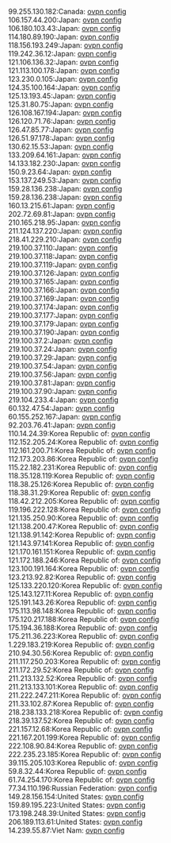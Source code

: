 99.255.130.182:Canada: [ovpn config](vpn/99_255_130_182.ovpn)  
106.157.44.200:Japan: [ovpn config](vpn/106_157_44_200.ovpn)  
106.180.103.43:Japan: [ovpn config](vpn/106_180_103_43.ovpn)  
114.180.89.190:Japan: [ovpn config](vpn/114_180_89_190.ovpn)  
118.156.193.249:Japan: [ovpn config](vpn/118_156_193_249.ovpn)  
119.242.36.12:Japan: [ovpn config](vpn/119_242_36_12.ovpn)  
121.106.136.32:Japan: [ovpn config](vpn/121_106_136_32.ovpn)  
121.113.100.178:Japan: [ovpn config](vpn/121_113_100_178.ovpn)  
123.230.0.105:Japan: [ovpn config](vpn/123_230_0_105.ovpn)  
124.35.100.164:Japan: [ovpn config](vpn/124_35_100_164.ovpn)  
125.13.193.45:Japan: [ovpn config](vpn/125_13_193_45.ovpn)  
125.31.80.75:Japan: [ovpn config](vpn/125_31_80_75.ovpn)  
126.108.167.194:Japan: [ovpn config](vpn/126_108_167_194.ovpn)  
126.120.71.76:Japan: [ovpn config](vpn/126_120_71_76.ovpn)  
126.47.85.77:Japan: [ovpn config](vpn/126_47_85_77.ovpn)  
126.51.97.178:Japan: [ovpn config](vpn/126_51_97_178.ovpn)  
130.62.15.53:Japan: [ovpn config](vpn/130_62_15_53.ovpn)  
133.209.64.161:Japan: [ovpn config](vpn/133_209_64_161.ovpn)  
14.133.182.230:Japan: [ovpn config](vpn/14_133_182_230.ovpn)  
150.9.23.64:Japan: [ovpn config](vpn/150_9_23_64.ovpn)  
153.137.249.53:Japan: [ovpn config](vpn/153_137_249_53.ovpn)  
159.28.136.238:Japan: [ovpn config](vpn/159_28_136_238.ovpn)  
159.28.136.238:Japan: [ovpn config](vpn/159_28_136_238.ovpn)  
160.13.215.61:Japan: [ovpn config](vpn/160_13_215_61.ovpn)  
202.72.69.81:Japan: [ovpn config](vpn/202_72_69_81.ovpn)  
210.165.218.95:Japan: [ovpn config](vpn/210_165_218_95.ovpn)  
211.124.137.220:Japan: [ovpn config](vpn/211_124_137_220.ovpn)  
218.41.229.210:Japan: [ovpn config](vpn/218_41_229_210.ovpn)  
219.100.37.110:Japan: [ovpn config](vpn/219_100_37_110.ovpn)  
219.100.37.118:Japan: [ovpn config](vpn/219_100_37_118.ovpn)  
219.100.37.119:Japan: [ovpn config](vpn/219_100_37_119.ovpn)  
219.100.37.126:Japan: [ovpn config](vpn/219_100_37_126.ovpn)  
219.100.37.165:Japan: [ovpn config](vpn/219_100_37_165.ovpn)  
219.100.37.166:Japan: [ovpn config](vpn/219_100_37_166.ovpn)  
219.100.37.169:Japan: [ovpn config](vpn/219_100_37_169.ovpn)  
219.100.37.174:Japan: [ovpn config](vpn/219_100_37_174.ovpn)  
219.100.37.177:Japan: [ovpn config](vpn/219_100_37_177.ovpn)  
219.100.37.179:Japan: [ovpn config](vpn/219_100_37_179.ovpn)  
219.100.37.190:Japan: [ovpn config](vpn/219_100_37_190.ovpn)  
219.100.37.2:Japan: [ovpn config](vpn/219_100_37_2.ovpn)  
219.100.37.24:Japan: [ovpn config](vpn/219_100_37_24.ovpn)  
219.100.37.29:Japan: [ovpn config](vpn/219_100_37_29.ovpn)  
219.100.37.54:Japan: [ovpn config](vpn/219_100_37_54.ovpn)  
219.100.37.56:Japan: [ovpn config](vpn/219_100_37_56.ovpn)  
219.100.37.81:Japan: [ovpn config](vpn/219_100_37_81.ovpn)  
219.100.37.90:Japan: [ovpn config](vpn/219_100_37_90.ovpn)  
219.104.233.4:Japan: [ovpn config](vpn/219_104_233_4.ovpn)  
60.132.47.54:Japan: [ovpn config](vpn/60_132_47_54.ovpn)  
60.155.252.167:Japan: [ovpn config](vpn/60_155_252_167.ovpn)  
92.203.76.41:Japan: [ovpn config](vpn/92_203_76_41.ovpn)  
110.14.24.39:Korea Republic of: [ovpn config](vpn/110_14_24_39.ovpn)  
112.152.205.24:Korea Republic of: [ovpn config](vpn/112_152_205_24.ovpn)  
112.161.200.71:Korea Republic of: [ovpn config](vpn/112_161_200_71.ovpn)  
112.173.203.86:Korea Republic of: [ovpn config](vpn/112_173_203_86.ovpn)  
115.22.182.231:Korea Republic of: [ovpn config](vpn/115_22_182_231.ovpn)  
118.35.128.119:Korea Republic of: [ovpn config](vpn/118_35_128_119.ovpn)  
118.38.25.126:Korea Republic of: [ovpn config](vpn/118_38_25_126.ovpn)  
118.38.31.29:Korea Republic of: [ovpn config](vpn/118_38_31_29.ovpn)  
118.42.212.205:Korea Republic of: [ovpn config](vpn/118_42_212_205.ovpn)  
119.196.222.128:Korea Republic of: [ovpn config](vpn/119_196_222_128.ovpn)  
121.135.250.90:Korea Republic of: [ovpn config](vpn/121_135_250_90.ovpn)  
121.138.200.47:Korea Republic of: [ovpn config](vpn/121_138_200_47.ovpn)  
121.138.91.142:Korea Republic of: [ovpn config](vpn/121_138_91_142.ovpn)  
121.143.97.141:Korea Republic of: [ovpn config](vpn/121_143_97_141.ovpn)  
121.170.161.151:Korea Republic of: [ovpn config](vpn/121_170_161_151.ovpn)  
121.172.188.246:Korea Republic of: [ovpn config](vpn/121_172_188_246.ovpn)  
123.100.191.164:Korea Republic of: [ovpn config](vpn/123_100_191_164.ovpn)  
123.213.92.82:Korea Republic of: [ovpn config](vpn/123_213_92_82.ovpn)  
125.133.220.120:Korea Republic of: [ovpn config](vpn/125_133_220_120.ovpn)  
125.143.127.11:Korea Republic of: [ovpn config](vpn/125_143_127_11.ovpn)  
125.191.143.26:Korea Republic of: [ovpn config](vpn/125_191_143_26.ovpn)  
175.113.98.148:Korea Republic of: [ovpn config](vpn/175_113_98_148.ovpn)  
175.120.217.188:Korea Republic of: [ovpn config](vpn/175_120_217_188.ovpn)  
175.194.36.188:Korea Republic of: [ovpn config](vpn/175_194_36_188.ovpn)  
175.211.36.223:Korea Republic of: [ovpn config](vpn/175_211_36_223.ovpn)  
1.229.183.219:Korea Republic of: [ovpn config](vpn/1_229_183_219.ovpn)  
210.94.30.56:Korea Republic of: [ovpn config](vpn/210_94_30_56.ovpn)  
211.117.250.203:Korea Republic of: [ovpn config](vpn/211_117_250_203.ovpn)  
211.172.29.52:Korea Republic of: [ovpn config](vpn/211_172_29_52.ovpn)  
211.213.132.52:Korea Republic of: [ovpn config](vpn/211_213_132_52.ovpn)  
211.213.133.101:Korea Republic of: [ovpn config](vpn/211_213_133_101.ovpn)  
211.222.247.211:Korea Republic of: [ovpn config](vpn/211_222_247_211.ovpn)  
211.33.102.87:Korea Republic of: [ovpn config](vpn/211_33_102_87.ovpn)  
218.238.133.218:Korea Republic of: [ovpn config](vpn/218_238_133_218.ovpn)  
218.39.137.52:Korea Republic of: [ovpn config](vpn/218_39_137_52.ovpn)  
221.157.12.68:Korea Republic of: [ovpn config](vpn/221_157_12_68.ovpn)  
221.167.201.199:Korea Republic of: [ovpn config](vpn/221_167_201_199.ovpn)  
222.108.90.84:Korea Republic of: [ovpn config](vpn/222_108_90_84.ovpn)  
222.235.23.185:Korea Republic of: [ovpn config](vpn/222_235_23_185.ovpn)  
39.115.205.103:Korea Republic of: [ovpn config](vpn/39_115_205_103.ovpn)  
59.8.32.44:Korea Republic of: [ovpn config](vpn/59_8_32_44.ovpn)  
61.74.254.170:Korea Republic of: [ovpn config](vpn/61_74_254_170.ovpn)  
77.34.110.196:Russian Federation: [ovpn config](vpn/77_34_110_196.ovpn)  
149.28.156.154:United States: [ovpn config](vpn/149_28_156_154.ovpn)  
159.89.195.223:United States: [ovpn config](vpn/159_89_195_223.ovpn)  
173.198.248.39:United States: [ovpn config](vpn/173_198_248_39.ovpn)  
206.189.113.61:United States: [ovpn config](vpn/206_189_113_61.ovpn)  
14.239.55.87:Viet Nam: [ovpn config](vpn/14_239_55_87.ovpn)  
